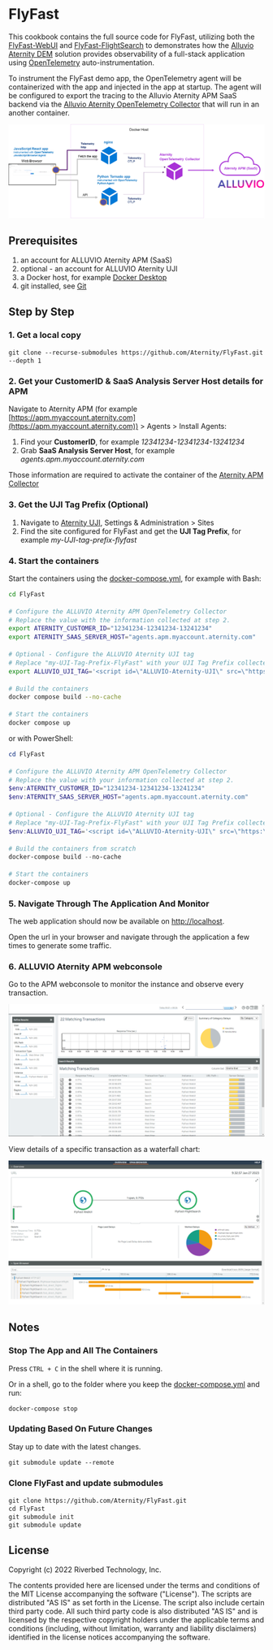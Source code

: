 # FlyFast

This cookbook contains the full source code for FlyFast, utilizing both the  [FlyFast-WebUI](https://github.com/Aternity/FlyFast-WebUI) and [FlyFast-FlightSearch](https://github.com/Aternity/FlyFast-FlightSearch) to demonstrates how the [Alluvio Aternity DEM](https://www.riverbed.com/products/digital-experience-management) solution provides observability of a full-stack application using [OpenTelemetry](https://opentelemetry.io/) auto-instrumentation.

To instrument the FlyFast demo app, the OpenTelemetry agent will be containerized with the app and injected in the app at startup. The agent will be configured to export the tracing to the Alluvio Aternity APM SaaS backend via the [Alluvio Aternity OpenTelemetry Collector](https://hub.docker.com/r/aternity/apm-collector) that will run in an another container.

![diagram](/images/diagram.png)

## Prerequisites

1. an account for ALLUVIO Aternity APM (SaaS)
2. optional - an account for ALLUVIO Aternity UJI
3. a Docker host, for example [Docker Desktop](https://www.docker.com/products/docker-desktop)
4. git installed, see [Git](https://git-scm.com/)

## Step by Step

### 1. Get a local copy
    
```shell
git clone --recurse-submodules https://github.com/Aternity/FlyFast.git --depth 1
```

### 2. Get your CustomerID & SaaS Analysis Server Host details for APM

Navigate to Aternity APM (for example [https://apm.myaccount.aternity.com](https://apm.myaccount.aternity.com)) > Agents > Install Agents:

1. Find your **CustomerID**, for example *12341234-12341234-13241234*
2. Grab **SaaS Analysis Server Host**, for example *agents.apm.myaccount.aternity.com*

Those information are required to activate the container of the [Aternity APM Collector](https://hub.docker.com/r/aternity/apm-collector)

### 3. Get the UJI Tag Prefix (Optional)

1. Navigate to [Aternity UJI](https://portals.bluetriangle.com), Settings & Administration > Sites
2. Find the site configured for FlyFast and get the **UJI Tag Prefix**, for example *my-UJI-tag-prefix-flyfast*

### 4. Start the containers

Start the containers using the [docker-compose.yml](docker-compose.yml), for example with Bash:

```bash
cd FlyFast

# Configure the ALLUVIO Aternity APM OpenTelemetry Collector
# Replace the value with the information collected at step 2.
export ATERNITY_CUSTOMER_ID="12341234-12341234-13241234"
export ATERNITY_SAAS_SERVER_HOST="agents.apm.myaccount.aternity.com"

# Optional - Configure the ALLUVIO Aternity UJI tag
# Replace "my-UJI-Tag-Prefix-FlyFast" with your UJI Tag Prefix collected at step 3.
export ALLUVIO_UJI_TAG='<script id=\"ALLUVIO-Aternity-UJI\" src=\"https:\/\/my-UJI-Tag-Prefix-FlyFast\.btttag\.com\/btt\.js\"><\/script>'

# Build the containers
docker compose build --no-cache

# Start the containers
docker compose up
```

or with PowerShell:

```PowerShell
cd FlyFast

# Configure the ALLUVIO Aternity APM OpenTelemetry Collector
# Replace the value with your information collected at step 2.
$env:ATERNITY_CUSTOMER_ID="12341234-12341234-13241234"
$env:ATERNITY_SAAS_SERVER_HOST="agents.apm.myaccount.aternity.com"

# Optional - Configure the ALLUVIO Aternity UJI tag
# Replace "my-UJI-Tag-Prefix-FlyFast" with your UJI Tag Prefix collected at step 3.
$env:ALLUVIO_UJI_TAG='<script id=\"ALLUVIO-Aternity-UJI\" src=\"https:\/\/my-UJI-Tag-Prefix-FlyFast\.btttag\.com\/btt\.js\"><\/script>'

# Build the containers from scratch
docker-compose build --no-cache

# Start the containers
docker-compose up
```

### 5. Navigate Through The Application And Monitor

The web application should now be available on [http://localhost](http://localhost).

Open the url in your browser and navigate through the application a few times to generate some traffic.

### 6. ALLUVIO Aternity APM webconsole

Go to the APM webconsole to monitor the instance and observe every transaction.

![Alluvio Aternity APM OpenTelemetry Traces](/images/transaction.png)

View details of a specific transaction as a waterfall chart:

![Alluvio Aternity APM OpenTelemetry Transaction-Detail](/images/transaction-detail.png)

## Notes

### Stop The App and All The Containers

Press `CTRL + C` in the shell where it is running.

Or in a shell, go to the folder where you keep the [docker-compose.yml](docker-compose.yml) and run:

```shell
docker-compose stop
```

### Updating Based On Future Changes

Stay up to date with the latest changes.

```shell
git submodule update --remote
```

### Clone FlyFast and update submodules

```shell
git clone https://github.com/Aternity/FlyFast.git
cd FlyFast
git submodule init
git submodule update
```

## License
Copyright (c) 2022 Riverbed Technology, Inc.

The contents provided here are licensed under the terms and conditions of the MIT License accompanying the software ("License"). The scripts are distributed "AS IS" as set forth in the License. The script also include certain third party code. All such third party code is also distributed "AS IS" and is licensed by the respective copyright holders under the applicable terms and conditions (including, without limitation, warranty and liability disclaimers) identified in the license notices accompanying the software.
